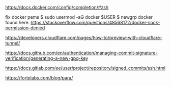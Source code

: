 https://docs.docker.com/config/completion/#zsh


fix docker pems
$ sudo usermod -aG docker $USER
$ newgrp docker
found here: https://stackoverflow.com/questions/48568172/docker-sock-permission-denied


https://developers.cloudflare.com/pages/how-to/preview-with-cloudflare-tunnel/


https://docs.github.com/en/authentication/managing-commit-signature-verification/generating-a-new-gpg-key


https://docs.gitlab.com/ee/user/project/repository/signed_commits/ssh.html


https://fortelabs.com/blog/para/
